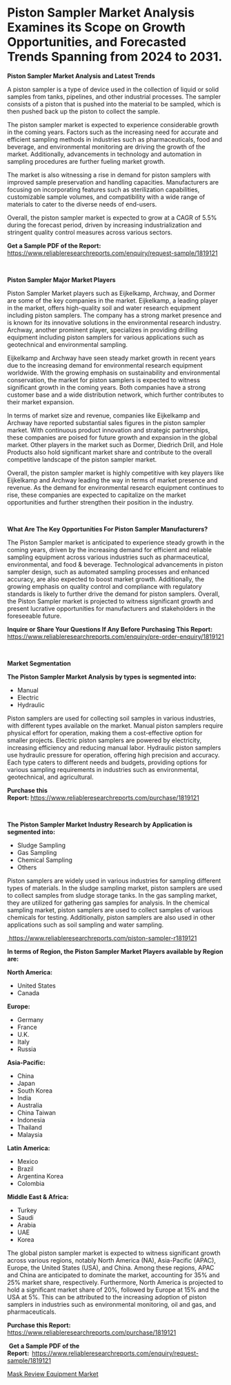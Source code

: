 <p><h1>Piston Sampler Market Analysis Examines its Scope on Growth Opportunities, and Forecasted Trends Spanning from 2024 to 2031.</h1></p><p><strong>Piston Sampler Market Analysis and Latest Trends</strong></p>
<p><p>A piston sampler is a type of device used in the collection of liquid or solid samples from tanks, pipelines, and other industrial processes. The sampler consists of a piston that is pushed into the material to be sampled, which is then pushed back up the piston to collect the sample.</p><p>The piston sampler market is expected to experience considerable growth in the coming years. Factors such as the increasing need for accurate and efficient sampling methods in industries such as pharmaceuticals, food and beverage, and environmental monitoring are driving the growth of the market. Additionally, advancements in technology and automation in sampling procedures are further fueling market growth.</p><p>The market is also witnessing a rise in demand for piston samplers with improved sample preservation and handling capacities. Manufacturers are focusing on incorporating features such as sterilization capabilities, customizable sample volumes, and compatibility with a wide range of materials to cater to the diverse needs of end-users.</p><p>Overall, the piston sampler market is expected to grow at a CAGR of 5.5% during the forecast period, driven by increasing industrialization and stringent quality control measures across various sectors.</p></p>
<p><strong>Get a Sample PDF of the Report:&nbsp;</strong> <a href="https://www.reliableresearchreports.com/enquiry/request-sample/1819121">https://www.reliableresearchreports.com/enquiry/request-sample/1819121</a></p>
<p>&nbsp;</p>
<p><strong>Piston Sampler Major Market Players</strong></p>
<p><p>Piston Sampler Market players such as Eijkelkamp, Archway, and Dormer are some of the key companies in the market. Eijkelkamp, a leading player in the market, offers high-quality soil and water research equipment including piston samplers. The company has a strong market presence and is known for its innovative solutions in the environmental research industry. Archway, another prominent player, specializes in providing drilling equipment including piston samplers for various applications such as geotechnical and environmental sampling.</p><p>Eijkelkamp and Archway have seen steady market growth in recent years due to the increasing demand for environmental research equipment worldwide. With the growing emphasis on sustainability and environmental conservation, the market for piston samplers is expected to witness significant growth in the coming years. Both companies have a strong customer base and a wide distribution network, which further contributes to their market expansion.</p><p>In terms of market size and revenue, companies like Eijkelkamp and Archway have reported substantial sales figures in the piston sampler market. With continuous product innovation and strategic partnerships, these companies are poised for future growth and expansion in the global market. Other players in the market such as Dormer, Diedrich Drill, and Hole Products also hold significant market share and contribute to the overall competitive landscape of the piston sampler market.</p><p>Overall, the piston sampler market is highly competitive with key players like Eijkelkamp and Archway leading the way in terms of market presence and revenue. As the demand for environmental research equipment continues to rise, these companies are expected to capitalize on the market opportunities and further strengthen their position in the industry.</p></p>
<p>&nbsp;</p>
<p><strong>What Are The Key Opportunities For Piston Sampler Manufacturers?</strong></p>
<p><p>The Piston Sampler market is anticipated to experience steady growth in the coming years, driven by the increasing demand for efficient and reliable sampling equipment across various industries such as pharmaceutical, environmental, and food & beverage. Technological advancements in piston sampler design, such as automated sampling processes and enhanced accuracy, are also expected to boost market growth. Additionally, the growing emphasis on quality control and compliance with regulatory standards is likely to further drive the demand for piston samplers. Overall, the Piston Sampler market is projected to witness significant growth and present lucrative opportunities for manufacturers and stakeholders in the foreseeable future.</p></p>
<p><strong>Inquire or Share Your Questions If Any Before Purchasing This Report:</strong> <a href="https://www.reliableresearchreports.com/enquiry/pre-order-enquiry/1819121">https://www.reliableresearchreports.com/enquiry/pre-order-enquiry/1819121</a></p>
<p>&nbsp;</p>
<p><strong>Market Segmentation</strong></p>
<p><strong>The Piston Sampler Market Analysis by types is segmented into:</strong></p>
<p><ul><li>Manual</li><li>Electric</li><li>Hydraulic</li></ul></p>
<p><p>Piston samplers are used for collecting soil samples in various industries, with different types available on the market. Manual piston samplers require physical effort for operation, making them a cost-effective option for smaller projects. Electric piston samplers are powered by electricity, increasing efficiency and reducing manual labor. Hydraulic piston samplers use hydraulic pressure for operation, offering high precision and accuracy. Each type caters to different needs and budgets, providing options for various sampling requirements in industries such as environmental, geotechnical, and agricultural.</p></p>
<p><strong>Purchase this Report:&nbsp;</strong><a href="https://www.reliableresearchreports.com/purchase/1819121">https://www.reliableresearchreports.com/purchase/1819121</a></p>
<p>&nbsp;</p>
<p><strong>The Piston Sampler Market Industry Research by Application is segmented into:</strong></p>
<p><ul><li>Sludge Sampling</li><li>Gas Sampling</li><li>Chemical Sampling</li><li>Others</li></ul></p>
<p><p>Piston samplers are widely used in various industries for sampling different types of materials. In the sludge sampling market, piston samplers are used to collect samples from sludge storage tanks. In the gas sampling market, they are utilized for gathering gas samples for analysis. In the chemical sampling market, piston samplers are used to collect samples of various chemicals for testing. Additionally, piston samplers are also used in other applications such as soil sampling and water sampling.</p></p>
<p><a href="https://www.reliableresearchreports.com/piston-sampler-r1819121">&nbsp;https://www.reliableresearchreports.com/piston-sampler-r1819121</a></p>
<p><strong>In terms of Region, the Piston Sampler Market Players available by Region are:</strong></p>
<p>
    <p> <strong> North America: </strong>
        <ul>
            <li>United States</li>
            <li>Canada</li>
        </ul>
        </p> 
    <p> <strong> Europe: </strong>
        <ul>
            <li>Germany</li>
            <li>France</li>
            <li>U.K.</li>
            <li>Italy</li>
            <li>Russia</li>
        </ul>
        </p> 
    <p> <strong> Asia-Pacific: </strong>
        <ul>
            <li>China</li>
            <li>Japan</li>
            <li>South Korea</li>
            <li>India</li>
            <li>Australia</li>
            <li>China Taiwan</li>
            <li>Indonesia</li>
            <li>Thailand</li>
            <li>Malaysia</li>
        </ul>
        </p> 
    <p> <strong> Latin America: </strong>
        <ul>
            <li>Mexico</li>
            <li>Brazil</li>
            <li>Argentina Korea</li>
            <li>Colombia</li>
        </ul>
        </p> 
    <p> <strong> Middle East & Africa: </strong>
        <ul>
            <li>Turkey</li>
            <li>Saudi</li>
            <li>Arabia</li>
            <li>UAE</li>
            <li>Korea</li>
        </ul>
    </p>
    </p>
<p><p>The global piston sampler market is expected to witness significant growth across various regions, notably North America (NA), Asia-Pacific (APAC), Europe, the United States (USA), and China. Among these regions, APAC and China are anticipated to dominate the market, accounting for 35% and 25% market share, respectively. Furthermore, North America is projected to hold a significant market share of 20%, followed by Europe at 15% and the USA at 5%. This can be attributed to the increasing adoption of piston samplers in industries such as environmental monitoring, oil and gas, and pharmaceuticals.</p></p>
<p><strong>Purchase this Report: </strong><a href="https://www.reliableresearchreports.com/purchase/1819121">https://www.reliableresearchreports.com/purchase/1819121</a></p>
<p>&nbsp;<strong>Get a Sample PDF of the Report:&nbsp;&nbsp;</strong><a href="https://www.reliableresearchreports.com/enquiry/request-sample/1819121">https://www.reliableresearchreports.com/enquiry/request-sample/1819121</a></p>
<p><strong></strong></p>
<p><p><a href="https://github.com/connormarshall794/Market-Research-Report-List-1/blob/main/mask-review-equipment-market.md">Mask Review Equipment Market</a></p></p>